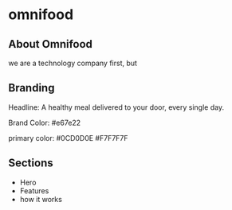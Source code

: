 # omnifood

## About Omnifood

we are a technology company first, but 


## Branding

Headline: A healthy meal delivered to your door, every single day.

Brand Color: #e67e22

primary color: #0CD0D0E
#F7F7F7F


## Sections 

- Hero 
- Features 
- how it works